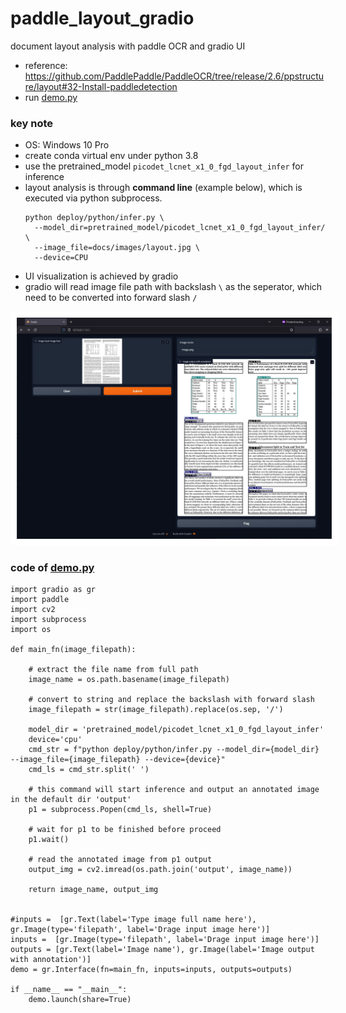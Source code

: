 # paddle_layout_gradio
document layout analysis with paddle OCR and gradio UI
- reference: https://github.com/PaddlePaddle/PaddleOCR/tree/release/2.6/ppstructure/layout#32-Install-paddledetection
- run [demo.py](https://github.com/er1czz/paddle_layout/blob/main/demo.py)
### key note
- OS: Windows 10 Pro
- create conda virtual env under python 3.8
- use the pretrained_model ```picodet_lcnet_x1_0_fgd_layout_infer``` for inference
- layout analysis is through **command line** (example below), which is executed via python subprocess.
  ```
  python deploy/python/infer.py \
    --model_dir=pretrained_model/picodet_lcnet_x1_0_fgd_layout_infer/ \
    --image_file=docs/images/layout.jpg \
    --device=CPU
  ```
- UI visualization is achieved by gradio
- gradio will read image file path with backslash ```\``` as the seperator, which need to be converted into forward slash ```/```
<p align="center"><img src="https://github.com/er1czz/paddle_layout/blob/main/paddleOCR_gradio_demo.JPG" style = "border:10px solid white"></p> 

### code of [demo.py](https://github.com/er1czz/paddle_layout/blob/main/demo.py) 
```
import gradio as gr
import paddle
import cv2
import subprocess
import os

def main_fn(image_filepath):

    # extract the file name from full path
    image_name = os.path.basename(image_filepath)

    # convert to string and replace the backslash with forward slash 
    image_filepath = str(image_filepath).replace(os.sep, '/')

    model_dir = 'pretrained_model/picodet_lcnet_x1_0_fgd_layout_infer'
    device='cpu'
    cmd_str = f"python deploy/python/infer.py --model_dir={model_dir} --image_file={image_filepath} --device={device}"
    cmd_ls = cmd_str.split(' ')

    # this command will start inference and output an annotated image in the default dir 'output'
    p1 = subprocess.Popen(cmd_ls, shell=True)

    # wait for p1 to be finished before proceed
    p1.wait() 

    # read the annotated image from p1 output
    output_img = cv2.imread(os.path.join('output', image_name))
  
    return image_name, output_img


#inputs =  [gr.Text(label='Type image full name here'), gr.Image(type='filepath', label='Drage input image here')]
inputs =  [gr.Image(type='filepath', label='Drage input image here')]
outputs = [gr.Text(label='Image name'), gr.Image(label='Image output with annotation')]
demo = gr.Interface(fn=main_fn, inputs=inputs, outputs=outputs)

if __name__ == "__main__":
    demo.launch(share=True)
```

